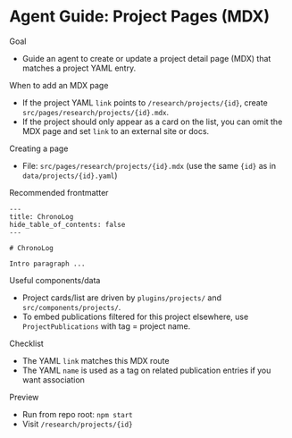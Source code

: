 # Agent Guide: Project Pages (MDX)

Goal

- Guide an agent to create or update a project detail page (MDX) that matches a project YAML entry.

When to add an MDX page

- If the project YAML `link` points to `/research/projects/{id}`, create `src/pages/research/projects/{id}.mdx`.
- If the project should only appear as a card on the list, you can omit the MDX page and set `link` to an external site or docs.

Creating a page

- File: `src/pages/research/projects/{id}.mdx` (use the same `{id}` as in `data/projects/{id}.yaml`)

Recommended frontmatter

```mdx
---
title: ChronoLog
hide_table_of_contents: false
---

# ChronoLog

Intro paragraph ...

```

Useful components/data

- Project cards/list are driven by `plugins/projects/` and `src/components/projects/`.
- To embed publications filtered for this project elsewhere, use `ProjectPublications` with tag = project name.

Checklist

- The YAML `link` matches this MDX route
- The YAML `name` is used as a tag on related publication entries if you want association

Preview

- Run from repo root: `npm start`
- Visit `/research/projects/{id}`
